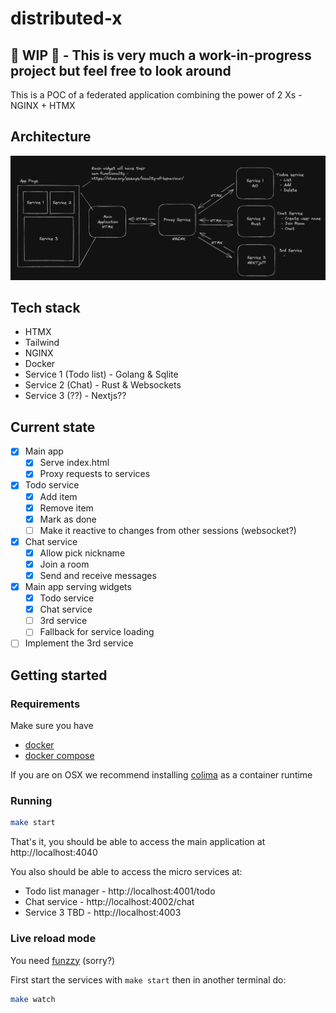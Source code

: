 # distributed-x

## 🚧 WIP 🚧 - This is very much a work-in-progress project but feel free to look around

This is a POC of a federated application combining the power of 2 Xs - NGINX + HTMX

## Architecture

![Architecture](/architecture.png?raw=true "Optional Title")

## Tech stack

 - HTMX
 - Tailwind
 - NGINX
 - Docker 
 - Service 1 (Todo list) - Golang & Sqlite
 - Service 2 (Chat) - Rust & Websockets
 - Service 3 (??) - Nextjs??

## Current state

 - [x] Main app
   - [x] Serve index.html 
   - [x] Proxy requests to services
 - [x] Todo service
   - [x] Add item
   - [x] Remove item
   - [x] Mark as done
   - [ ] Make it reactive to changes from other sessions (websocket?)
 - [x] Chat service 
   - [x] Allow pick nickname
   - [x] Join a room
   - [x] Send and receive messages
 - [x] Main app serving widgets
   - [x] Todo service
   - [x] Chat service
   - [ ] 3rd service
   - [ ] Fallback for service loading
 - [ ] Implement the 3rd service 

## Getting started

### Requirements

Make sure you have 
 - [docker](https://docs.docker.com/engine/install/)
 - [docker compose](https://docs.docker.com/compose/install/)

If you are on OSX we recommend installing [colima](https://github.com/abiosoft/colima) as a container runtime

### Running

```bash
make start
```

That's it, you should be able to access the main application at http://localhost:4040

You also should be able to access the micro services at:
  - Todo list manager - http://localhost:4001/todo
  - Chat service - http://localhost:4002/chat
  - Service 3 TBD - http://localhost:4003

### Live reload mode

You need [funzzy](https://github.com/cristianoliveira/funzzy) (sorry?)

First start the services with `make start` then in another terminal do:

```bash
make watch
```
